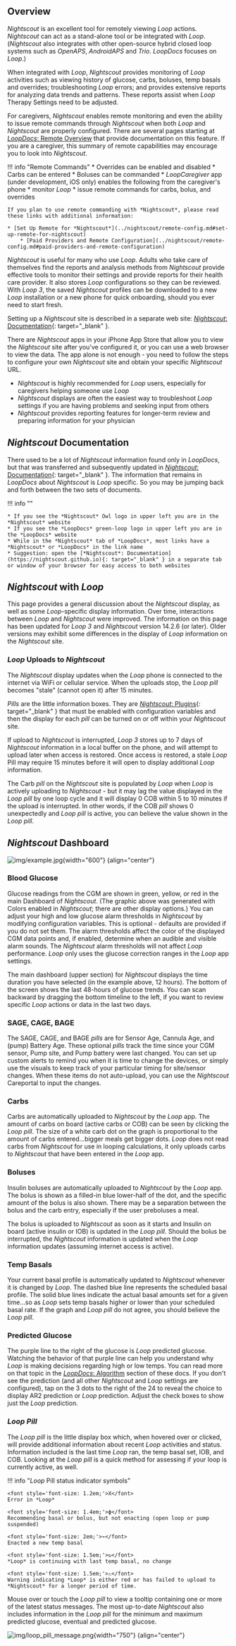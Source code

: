 ## Overview

*Nightscout* is an excellent tool for remotely viewing *Loop* actions. *Nightscout* can act as a stand-alone tool or be integrated with *Loop*. (*Nightscout* also integrates with other open-source hybrid closed loop systems such as *OpenAPS*, *AndroidAPS* and *Trio*. *LoopDocs* focuses on *Loop*.)

When integrated with *Loop*, *Nightscout* provides monitoring of *Loop* activities such as viewing history of glucose, carbs, boluses, temp basals and overrides; troubleshooting *Loop* errors; and provides extensive reports for analyzing data trends and patterns. These reports assist when *Loop* Therapy Settings need to be adjusted.

For caregivers, *Nightscout* enables remote monitoring and even the ability to issue remote commands through *Nightscout* when both *Loop* and *Nightscout* are properly configured. There are several pages starting at [*LoopDocs*: Remote Overview](remote-overview.md) that provide documentation on this feature. If you are a caregiver, this summary of remote capabilities may encourage you to look into *Nightscout*.

!!! info "Remote Commands"
    * Overrides can be enabled and disabled
    * Carbs can be entered
    * Boluses can be commanded
    * *LoopCaregiver* app (under development, iOS only) enables the following from the caregiver's phone
        * monitor *Loop*
        * issue remote commands for carbs, bolus, and overrides

    If you plan to use remote commanding with *Nightscout*, please read these links with additional information:

    * [Set Up Remote for *Nightscout*](../nightscout/remote-config.md#set-up-remote-for-nightscout)
        * [Paid Providers and Remote Configuration](../nightscout/remote-config.md#paid-providers-and-remote-configuration)


*Nightscout* is useful for many who use *Loop*. Adults who take care of themselves find the reports and analysis methods from *Nightscout* provide effective tools to monitor their settings and provide reports for their health care provider. It also stores *Loop* configurations so they can be reviewed. With *Loop 3*, the saved *Nightscout* profiles can be downloaded to a new *Loop* installation or a new phone for quick onboarding, should you ever need to start fresh.

Setting up a *Nightscout* site is described in a separate web site: [*Nightscout*: Documentation](https://nightscout.github.io){: target="_blank" }.

There are *Nightscout* apps in your iPhone App Store that allow you to view the *Nightscout* site after you've configured it, or you can use a web browser to view the data. The app alone is not enough - you need to follow the steps to configure your own *Nightscout* site and obtain your specific *Nightscout* URL.

* *Nightscout* is highly recommended for *Loop* users, especially for caregivers helping someone use *Loop*
* *Nightscout* displays are often the easiest way to troubleshoot *Loop* settings if you are having problems and seeking input from others
* *Nightscout* provides reporting features for longer-term review and preparing information for your physician

## *Nightscout* Documentation

There used to be a lot of *Nightscout* information found only in *LoopDocs*, but that was transferred and subsequently updated in [*Nightscout*: Documentation](https://nightscout.github.io){: target="_blank" }. The information that remains in *LoopDocs* about *Nightscout* is *Loop* specific. So you may be jumping back and forth between the two sets of documents.

!!! info ""

    * If you see the *Nightscout* Owl logo in upper left you are in the *Nightscout* website
    * If you see the *LoopDocs* green-loop logo in upper left you are in the *LoopDocs* website
    * While in the *Nightscout* tab of *LoopDocs*, most links have a *Nightscout* or *LoopDocs* in the link name
    * Suggestion: open the [*Nightscout*: Documentation](https://nightscout.github.io){: target="_blank" } in a separate tab or window of your browser for easy access to both websites


## *Nightscout* with *Loop*

This page provides a general discussion about the *Nightscout* display, as well as some *Loop*-specific display information. Over time, interactions between *Loop* and *Nightscout* were improved. The information on this page has been updated for *Loop 3* and *Nightscout* version 14.2.6 (or later). Older versions may exhibit some differences in the display of *Loop* information on the *Nightscout* site.

### *Loop* Uploads to *Nightscout*

The *Nightscout* display updates when the *Loop* phone is connected to the internet via WiFi or cellular service. When the uploads stop, the *Loop* *pill* becomes "stale" (cannot open it) after 15 minutes.

*Pills* are the little information boxes. They are [*Nightscout*: Plugins](https://nightscout.github.io/nightscout/setup_variables/#plugins){: target="_blank" } that must be enabled with configuration variables and then the display for each *pill* can be turned on or off within your *Nightscout* site.

If upload to *Nightscout* is interrupted, *Loop 3* stores up to 7 days of *Nightscout* information in a local buffer on the phone, and will attempt to upload later when access is restored. Once access is restored, a stale *Loop* Pill may require 15 minutes before it will open to display additional *Loop* information.

The Carb *pill* on the *Nightscout* site is populated by *Loop* when *Loop* is actively uploading to *Nightscout* - but it may lag the value displayed in the *Loop* *pill* by one loop cycle and it will display 0 COB within 5 to 10 minutes if the upload is interrupted. In other words, if the COB *pill* shows 0 unexpectedly and *Loop* *pill* is active, you can believe the value shown in the *Loop* *pill*.

## *Nightscout* Dashboard

![img/example.jpg](img/example.jpg){width="600"}
{align="center"}

### Blood Glucose

Glucose readings from the CGM are shown in green, yellow, or red in the main Dashboard of *Nightscout*. (The graphic above was generated with Colors enabled in *Nightscout*; there are other display options.) You can adjust your high and low glucose alarm thresholds in *Nightscout* by modifying configuration variables. This is optional - defaults are provided if you do not set them. The alarm thresholds affect the color of the displayed CGM data points and, if enabled, determine when an audible and visible alarm sounds. The *Nightscout* alarm thresholds will not affect *Loop* performance. *Loop* only uses the glucose correction ranges in the *Loop* app settings.

The main dashboard (upper section) for *Nightscout* displays the time duration you have selected (in the example above, 12 hours). The bottom of the screen shows the last 48-hours of glucose trends. You can scan backward by dragging the bottom timeline to the left, if you want to review specific *Loop* actions or data in the last two days.

### SAGE, CAGE, BAGE

The SAGE, CAGE, and BAGE *pills* are for Sensor Age, Cannula Age, and (pump) Battery Age. These optional *pills* track the time since your CGM sensor, Pump site, and Pump battery were last changed. You can set up custom alerts to remind you when it is time to change the devices, or simply use the visuals to keep track of your particular timing for site/sensor changes. When these items do not auto-upload, you can use the *Nightscout* Careportal to input the changes.

### Carbs

Carbs are automatically uploaded to *Nightscout* by the *Loop* app. The amount of carbs on board (active carbs or COB) can be seen by clicking the *Loop* *pill*. The size of a white carb dot on the graph is proportional to the amount of carbs entered...bigger meals get bigger dots. *Loop* does not read carbs from *Nightscout* for use in looping calculations, it only uploads carbs to *Nightscout* that have been entered in the *Loop* app.

### Boluses

Insulin boluses are automatically uploaded to *Nightscout* by the *Loop* app. The bolus is shown as a filled-in blue lower-half of the dot, and the specific amount of the bolus is also shown. There may be a separation between the bolus and the carb entry, especially if the user preboluses a meal.

The bolus is uploaded to *Nightscout* as soon as it starts and Insulin on board (active insulin or IOB) is updated in the *Loop* *pill*. Should the bolus be interrupted, the *Nightscout* information is updated when the *Loop* information updates (assuming internet access is active).

### Temp Basals

Your current basal profile is automatically updated to *Nightscout* whenever it is changed by *Loop*. The dashed blue line represents the scheduled basal profile. The solid blue lines indicate the actual basal amounts set for a given time...so as *Loop* sets temp basals higher or lower than your scheduled basal rate. If the graph and *Loop* *pill* do not agree, you should believe the *Loop* *pill*.

### Predicted Glucose

The purple line to the right of the glucose is *Loop* predicted glucose. Watching the behavior of that purple line can help you understand why *Loop* is making decisions regarding high or low temps. You can read more on that topic in the [*LoopDocs*: Algorithm](../operation/algorithm/overview.md) section of these docs. If you don't see the prediction (and all other *Nightscout* and *Loop* settings are configured), tap on the 3 dots to the right of the 24 to reveal the choice to display AR2 prediction or *Loop* prediction. Adjust the check boxes to show just the *Loop* prediction.

### *Loop* *Pill*

The *Loop* *pill* is the little display box which, when hovered over or clicked, will provide additional information about recent *Loop* activities and status. Information included is the last time *Loop* ran, the temp basal set, IOB, and COB. Looking at the *Loop* *pill* is a quick method for assessing if your loop is currently active, as well.

!!! info "*Loop* Pill status indicator symbols"

    <font style='font-size: 1.2em;'>X</font> 
    Error in *Loop*

    <font style='font-size: 1.4em;'>ϕ</font> 
    Recommending basal or bolus, but not enacting (open loop or pump suspended)

    <font style='font-size: 2em;'>⌁</font> 
    Enacted a new temp basal

    <font style='font-size: 1.5em;'>↻</font> 
    *Loop* is continuing with last temp basal, no change

    <font style='font-size: 1.5em;'>⚠</font> 
    Warning indicating *Loop* is either red or has failed to upload to *Nightscout* for a longer period of time.

Mouse over or touch the *Loop* *pill* to view a tooltip containing one or more of the latest status messages. The most up-to-date *Nightscout* also includes information in the *Loop* *pill* for the minimum and maximum predicted glucose, eventual and predicted glucose.

![img/loop_pill_message.png](img/loop_pill_message.png){width="750"}
{align="center"}
